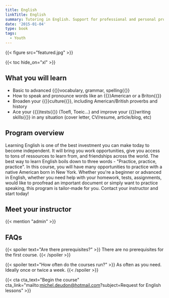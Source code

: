 ```yaml
---
title: English
linkTitle: English
summary: Tutoring in English. Support for professional and personal projects, university applications, CV and cover letters to travel, study or work abroad!
date: '2015-01-04'
type: book
tags:
  - Youth
---
```


{{< figure src="featured.jpg" >}}

{{< toc hide_on="xl" >}}

## What you will learn

- Basic to advanced {{<hl>}}vocabulary, grammar, spelling{{</hl>}}
- How to speak and pronounce words like an {{<hl>}}American or a Briton{{</hl>}}
- Broaden your {{<hl>}}culture{{</hl>}}, including American/British proverbs and history
- Ace your {{<hl>}}tests{{</hl>}} (Toefl, Toeic…) and improve your {{<hl>}}writing skills{{</hl>}} in any situation (cover letter, CV/resume, article/blog, etc)

## Program overview

Learning English is one of the best investment you can make today to become independent. It will bring you work opportunities, give you access to tons of ressources to learn from, and friendships across the world. The best way to learn English boils down to three words - "Practice, practice, practice". In this course, you will have many opportunities to practice with a native American born in New York. Whether you're a beginner or advanced in English, whether you need help with your homework, tests, assignments, would like to proofread an important document or simply want to practice speaking, this program is tailor-made for you. Contact your instructor and start today!

## Meet your instructor

{{< mention "admin" >}}

## FAQs

{{< spoiler text="Are there prerequisites?" >}}
There are no prerequisites for the first course.
{{< /spoiler >}}

{{< spoiler text="How often do the courses run?" >}}
As often as you need. Ideally once or twice a week.
{{< /spoiler >}}

{{< cta cta_text="Begin the course" cta_link="mailto:michel.deudon@hotmail.com?subject=Request for English lessons" >}}
